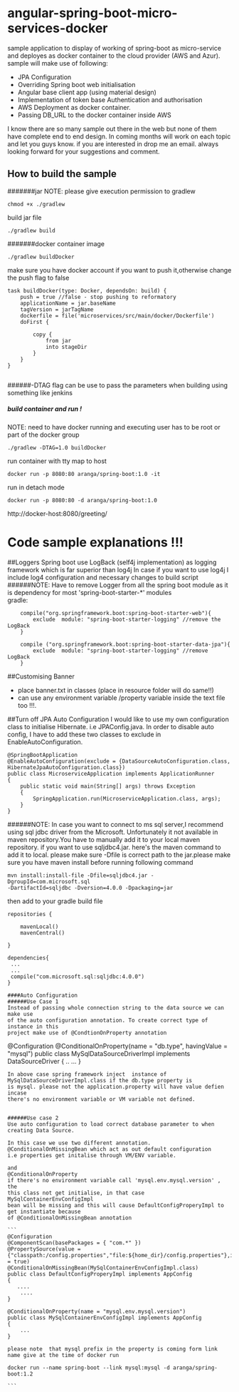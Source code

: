 # angular-spring-boot-micro-services-docker
sample application to display of working of spring-boot as micro-service and deployes as docker container to the cloud provider (AWS and Azur).
sample will make use of following:
- JPA Configuration
- Overriding Spring boot web initialisation
- Angular base client app (using material design)
- Implementation  of token base Authentication and authorisation
- AWS Deployment as docker container.
- Passing DB_URL to the docker container inside AWS 

I know there are so many sample out there in the web but none of them have complete end to end design.
In coming months will work on each topic and let you guys know. if you are interested in drop me an email.
always looking forward for your suggestions and comment. 

## How to build the sample

#######jar
NOTE: please give execution permission to gradlew
```
chmod +x ./gradlew
```
build jar file
```
./gradlew build
```
#######docker container image
```
./gradlew buildDocker
```
make sure you have docker account if you want to push it,otherwise change the push flag to false
```
task buildDocker(type: Docker, dependsOn: build) {
	push = true //false - stop pushing to reformatory
	applicationName = jar.baseName
	tagVersion = jarTagName
	dockerfile = file('microservices/src/main/docker/Dockerfile')
	doFirst {

		copy {
			from jar
			into stageDir
		}
	}
}


```

######-DTAG flag
can be use to pass the parameters when building using something like jenkins

##### build container and run !
NOTE: need to have docker running and executing user has to be root or part of the docker group


```
./gradlew -DTAG=1.0 buildDocker
```
run container with tty map to host
```
docker run -p 8080:80 aranga/spring-boot:1.0 -it
```
run in detach mode
```
docker run -p 8080:80 -d aranga/spring-boot:1.0
```

http://docker-host:8080/greeting/

# Code sample explanations !!!

##Loggers
Spring boot use LogBack (self4j implementation) as logging framework which is far superior than log4j
In case if you want to use log4j I include log4 configuration and necessary changes to build script
######NOTE:
Have to remove Logger from all the spring boot module as it is dependency for most 'spring-boot-starter-*' modules
<br>
gradle:
```
    compile("org.springframework.boot:spring-boot-starter-web"){
        exclude  module: "spring-boot-starter-logging" //remove the LogBack
    }

    compile ("org.springframework.boot:spring-boot-starter-data-jpa"){
        exclude  module: "spring-boot-starter-logging" //remove LogBack
    }

```
##Customising Banner

- place banner.txt in classes (place in resource folder will do same!!)
- can use any environment variable /property variable inside the text file too !!!.

##Turn off JPA Auto Configuration
I would like to use my own configuration class to initialise Hibernate. i.e JPAConfig.java.
In order to disable auto config, I have to add these two classes to exclude in EnableAutoConfiguration.
```
@SpringBootApplication
@EnableAutoConfiguration(exclude = {DataSourceAutoConfiguration.class, HibernateJpaAutoConfiguration.class})
public class MicroserviceApplication implements ApplicationRunner
{
    public static void main(String[] args) throws Exception
    {
        SpringApplication.run(MicroserviceApplication.class, args);
    }
}

```
######NOTE:
In case you want to connect to ms sql server,I recommend using sql jdbc driver from the Microsoft.
Unfortunately it not available in maven repository.You have to manually add it to your local maven repository.
if you want to use sqljdbc4.jar. here's the maven command to add it to local.
please make sure -Dfile is correct path to the jar.please make sure you have maven install before running
following command
```
mvn install:install-file -Dfile=sqljdbc4.jar -DgroupId=com.microsoft.sql
-DartifactId=sqljdbc -Dversion=4.0.0 -Dpackaging=jar

```
then add to your gradle build file

```
repositories {

	mavenLocal()
	mavenCentral()

}

dependencies{
 ...
 ...
 compile("com.microsoft.sql:sqljdbc:4.0.0")
}

####Auto Configuration
######Use Case 1
Instead of passing whole connection string to the data source we can make use
of the auto configuration annotation. To create correct type of instance in this
project make use of @CondtionOnProperty annotation

```

@Configuration
@ConditionalOnProperty(name = "db.type", havingValue = "mysql")
public class MySqlDataSourceDriverImpl implements DataSourceDriver
{
    ..
    ...
}

````
In above case spring framework inject  instance of
MySqlDataSourceDriverImpl.class if the db.type property is
is mysql. please not the application.property will have value defien incase
there's no environment variable or VM variable not defined.


######Use case 2
Use auto configuration to load correct database parameter to when
creating Data Source.

In this case we use two different annotation.
@ConditionalOnMissingBean which act as out default configuration
i.e properties get initalise through VM/ENV variable.

and
@ConditionalOnProperty
if there's no environment variable call 'mysql.env.mysql.version' , the
this class not get initialise, in that case MySqlContainerEnvConfigImpl
bean will be missing and this will cause DefaultConfigProperyImpl to get instantiate because
of @ConditionalOnMissingBean annotation

```
@Configuration
@ComponentScan(basePackages = { "com.*" })
@PropertySource(value = {"classpath:/config.properties","file:${home_dir}/config.properties"},ignoreResourceNotFound = true)
@ConditionalOnMissingBean(MySqlContainerEnvConfigImpl.class)
public class DefaultConfigProperyImpl implements AppConfig
{
   ....
    ....
}

@ConditionalOnProperty(name = "mysql.env.mysql.version")
public class MySqlContainerEnvConfigImpl implements AppConfig
{
    ...
}

please note  that mysql prefix in the property is coming form link name give at the time of docker run

docker run --name spring-boot --link mysql:mysql -d aranga/spring-boot:1.2

```





